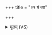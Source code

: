 +++
title = "२१ यं त्वा"

+++
<details><summary>मूलम् (VS)</summary>

यं त्वा॒ पृष॑ती॒ रथे॒ प्रष्टि॒र्वह॑ति रोहित। शु॒भा या॑सि रि॒णन्न॒पः ॥
</details>